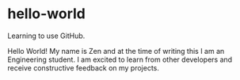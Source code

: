 # hello-world
Learning to use GitHub.

Hello World! My name is Zen and at the time of writing this I am an Engineering student. I am excited to learn from other developers and receive constructive feedback on my projects.
